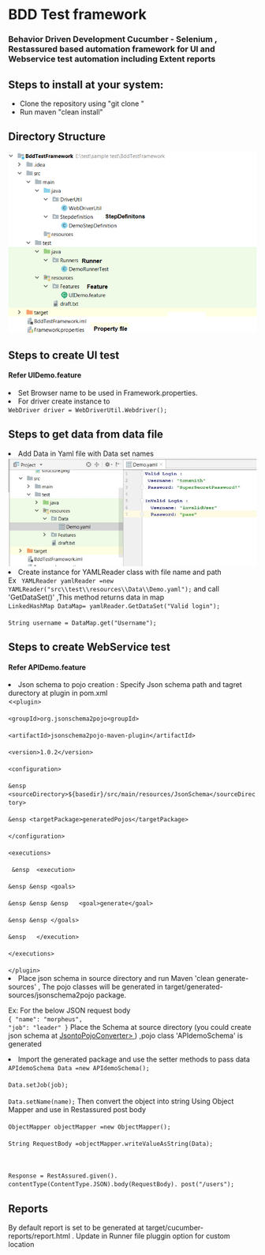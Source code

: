  <h1>BDD Test framework</h1>
<h3>Behavior Driven Development Cucumber - Selenium , Restassured based automation framework for UI and Webservice test automation including Extent reports</h3>

<h2>Steps to install at your system:</h2>
	<ul>
	<li>Clone the repository using "git clone <repository url>"</li>
	<li>Run maven "clean install"</li>
	</ul>

<h2>Directory Structure</h2>
<img src="imgs/structure.png" title = "directory structure"/>

<h2>Steps to create UI test</h2>
<h4>Refer UIDemo.feature </h4>
 <li>Set Browser name to be used in Framework.properties.</li> 
 <li>For driver create instance to </li>
<code>WebDriver driver = WebDriverUtil.Webdriver();</code> 

<h2>Steps to get data from data file</h2>
<li>Add Data in Yaml file with Data set names</li>
 <img src="imgs/Yamldata.jpg" title="Yaml data"</img>

<li>Create instance for YAMLReader class with file name and path</li>
Ex
<code> YAMLReader yamlReader =new YAMLReader("src\\test\\resources\\Data\\Demo.yaml");</code> 
  and call 'GetDataSet(<Dataset Name>)' ,This method returns data in map
<br><code>LinkedHashMap DataMap= yamlReader.GetDataSet("Valid login");<br></code>
     <code>  <br>String username = DataMap.get("Username");</code> 


<h2>Steps to create WebService test</h2>
<h4>Refer APIDemo.feature</h4>
<li>Json schema to pojo creation : Specify Json schema path and tagret durectory at plugin in pom.xml</li>
<<code>&lt;plugin&gt;
           <br>&lt;groupId&gt;org.jsonschema2pojo&lt;groupId&gt;
          <br>&lt;artifactId&gt;jsonschema2pojo-maven-plugin&lt;/artifactId&gt;
           <br>&lt;version&gt;1.0.2&lt;/version&gt;
          <br>&lt;configuration&gt;
              <br>&ensp &lt;sourceDirectory&gt;${basedir}/src/main/resources/JsonSchema&lt;/sourceDirectory&gt;
             <br>&ensp &lt;targetPackage&gt;generatedPojos&lt;/targetPackage&gt;
          <br>&lt;/configuration&gt;
            <br>&lt;executions&gt;
              <br> &ensp  &lt;execution&gt;
                  <br>&ensp &ensp &lt;goals&gt;
                     <br>&ensp &ensp &ensp   &lt;goal&gt;generate&lt;/goal&gt;
                   <br>&ensp &ensp &lt;/goals&gt;
             <br>&ensp   &lt;/execution&gt;
          <br>&lt;/executions&gt;
      <br>&lt;/plugin&gt;</code>

<li>Place json schema in source directory and run Maven 'clean generate-sources' , The pojo classes will be generated in target/generated-sources/jsonschema2pojo package.</li>

Ex:
For the below JSON request body
<code><br>{
    "name": "morpheus",
    "job": "leader"
}</code>
Place the Schema at source directory (you could create json schema at <a href="https://www.liquid-technologies.com/online-json-to-schema-converter" >JsontoPojoConverter> </a>) ,pojo class 'APIdemoSchema' is generated 

<li>Import the generated package and use the setter methods to pass data</li>
  <code>APIdemoSchema Data =new APIdemoSchema();
        <br>Data.setJob(job);
        <br>Data.setName(name);</code>
	Then convert the object into string Using Object Mapper and use in Restassured post body
<code>
 <br>ObjectMapper objectMapper =new ObjectMapper();
  <br>String RequestBody =objectMapper.writeValueAsString(Data);

<br>Response =
                RestAssured.given().
                        contentType(ContentType.JSON).body(RequestBody).
                                        post("/users");
</code>

<h2>Reports</h2>
By default report is set to be generated at target/cucumber-reports/report.html . Update in Runner file pluggin option for custom location